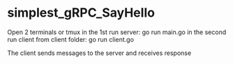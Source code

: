 # simplest_gRPC_SayHello
Open 2 terminals or tmux
in the 1st run server: go run main.go
in the second run client from client folder: go run client.go

The client sends messages to the server and receives response
